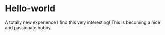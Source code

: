 # Hello-world
A totally new experience
I find this very interesting!
This is becoming a nice and passionate hobby.
